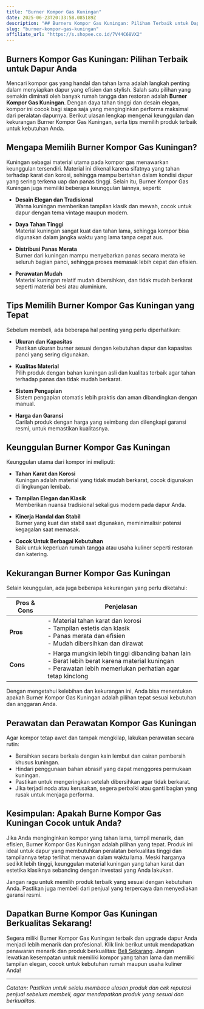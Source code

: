 ```yaml
---
title: "Burner Kompor Gas Kuningan"
date: 2025-06-23T20:33:58.085189Z
description: "## Burners Kompor Gas Kuningan: Pilihan Terbaik untuk Dapur Anda..."
slug: "burner-kompor-gas-kuningan"
affiliate_url: "https://s.shopee.co.id/7V44C68VX2"
---
```

## Burners Kompor Gas Kuningan: Pilihan Terbaik untuk Dapur Anda

Mencari kompor gas yang handal dan tahan lama adalah langkah penting dalam menyiapkan dapur yang efisien dan stylish. Salah satu pilihan yang semakin diminati oleh banyak rumah tangga dan restoran adalah **Burner Kompor Gas Kuningan**. Dengan daya tahan tinggi dan desain elegan, kompor ini cocok bagi siapa saja yang menginginkan performa maksimal dari peralatan dapurnya. Berikut ulasan lengkap mengenai keunggulan dan kekurangan Burner Kompor Gas Kuningan, serta tips memilih produk terbaik untuk kebutuhan Anda.

## Mengapa Memilih Burner Kompor Gas Kuningan?

Kuningan sebagai material utama pada kompor gas menawarkan keunggulan tersendiri. Material ini dikenal karena sifatnya yang tahan terhadap karat dan korosi, sehingga mampu bertahan dalam kondisi dapur yang sering terkena uap dan panas tinggi. Selain itu, Burner Kompor Gas Kuningan juga memiliki beberapa keunggulan lainnya, seperti:

- **Desain Elegan dan Tradisional**  
  Warna kuningan memberikan tampilan klasik dan mewah, cocok untuk dapur dengan tema vintage maupun modern.

- **Daya Tahan Tinggi**  
  Material kuningan sangat kuat dan tahan lama, sehingga kompor bisa digunakan dalam jangka waktu yang lama tanpa cepat aus.

- **Distribusi Panas Merata**  
  Burner dari kuningan mampu menyebarkan panas secara merata ke seluruh bagian panci, sehingga proses memasak lebih cepat dan efisien.

- **Perawatan Mudah**  
  Material kuningan relatif mudah dibersihkan, dan tidak mudah berkarat seperti material besi atau aluminium.

## Tips Memilih Burner Kompor Gas Kuningan yang Tepat

Sebelum membeli, ada beberapa hal penting yang perlu diperhatikan:

- **Ukuran dan Kapasitas**  
  Pastikan ukuran burner sesuai dengan kebutuhan dapur dan kapasitas panci yang sering digunakan.

- **Kualitas Material**  
  Pilih produk dengan bahan kuningan asli dan kualitas terbaik agar tahan terhadap panas dan tidak mudah berkarat.

- **Sistem Pengapian**  
  Sistem pengapian otomatis lebih praktis dan aman dibandingkan dengan manual.

- **Harga dan Garansi**  
  Carilah produk dengan harga yang seimbang dan dilengkapi garansi resmi, untuk memastikan kualitasnya.

## Keunggulan Burner Kompor Gas Kuningan

Keunggulan utama dari kompor ini meliputi:

- **Tahan Karat dan Korosi**  
  Kuningan adalah material yang tidak mudah berkarat, cocok digunakan di lingkungan lembab.

- **Tampilan Elegan dan Klasik**  
  Memberikan nuansa tradisional sekaligus modern pada dapur Anda.

- **Kinerja Handal dan Stabil**  
  Burner yang kuat dan stabil saat digunakan, meminimalisir potensi kegagalan saat memasak.

- **Cocok Untuk Berbagai Kebutuhan**  
  Baik untuk keperluan rumah tangga atau usaha kuliner seperti restoran dan katering.

## Kekurangan Burner Kompor Gas Kuningan

Selain keunggulan, ada juga beberapa kekurangan yang perlu diketahui:

| Pros & Cons | Penjelasan |
|--------------|------------|
| **Pros** | - Material tahan karat dan korosi <br> - Tampilan estetis dan klasik <br> - Panas merata dan efisien <br> - Mudah dibersihkan dan dirawat |
| **Cons** | - Harga mungkin lebih tinggi dibanding bahan lain <br> - Berat lebih berat karena material kuningan <br> - Perawatan lebih memerlukan perhatian agar tetap kinclong |  

Dengan mengetahui kelebihan dan kekurangan ini, Anda bisa menentukan apakah Burner Kompor Gas Kuningan adalah pilihan tepat sesuai kebutuhan dan anggaran Anda.

## Perawatan dan Perawatan Kompor Gas Kuningan

Agar kompor tetap awet dan tampak mengkilap, lakukan perawatan secara rutin:

- Bersihkan secara berkala dengan kain lembut dan cairan pembersih khusus kuningan.
- Hindari penggunaan bahan abrasif yang dapat menggores permukaan kuningan.
- Pastikan untuk mengeringkan setelah dibersihkan agar tidak berkarat.
- Jika terjadi noda atau kerusakan, segera perbaiki atau ganti bagian yang rusak untuk menjaga performa.

## Kesimpulan: Apakah Burne Kompor Gas Kuningan Cocok untuk Anda?

Jika Anda menginginkan kompor yang tahan lama, tampil menarik, dan efisien, Burner Kompor Gas Kuningan adalah pilihan yang tepat. Produk ini ideal untuk dapur yang membutuhkan peralatan berkualitas tinggi dan tampilannya tetap terlihat menawan dalam waktu lama. Meski harganya sedikit lebih tinggi, keunggulan material kuningan yang tahan karat dan estetika klasiknya sebanding dengan investasi yang Anda lakukan.

Jangan ragu untuk memilih produk terbaik yang sesuai dengan kebutuhan Anda. Pastikan juga membeli dari penjual yang terpercaya dan menyediakan garansi resmi.

## Dapatkan Burne Kompor Gas Kuningan Berkualitas Sekarang!

Segera miliki Burner Kompor Gas Kuningan terbaik dan upgrade dapur Anda menjadi lebih menarik dan profesional. Klik link berikut untuk mendapatkan penawaran menarik dan produk berkualitas: [Beli Sekarang](https://s.shopee.co.id/7V44C68VX2). Jangan lewatkan kesempatan untuk memiliki kompor yang tahan lama dan memiliki tampilan elegan, cocok untuk kebutuhan rumah maupun usaha kuliner Anda!

---

*Catatan: Pastikan untuk selalu membaca ulasan produk dan cek reputasi penjual sebelum membeli, agar mendapatkan produk yang sesuai dan berkualitas.*